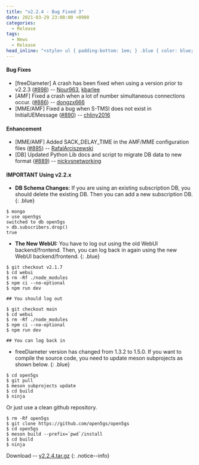 ```yaml
---
title: "v2.2.4 - Bug Fixed 3"
date: 2021-03-29 23:08:00 +0900
categories:
  - Release
tags:
  - News
  - Release
head_inline: "<style> ul { padding-bottom: 1em; } .blue { color: blue; }</style>"
---
```


#### Bug Fixes
- [freeDiameter] A crash has been fixed when using a version prior to v2.2.3 ([#898](https://github.com/open5gs/open5gs/issues/898)) -- [Nour963](https://github.com/Nour963), [kbarlee](https://github.com/kbarlee)
- [AMF] Fixed a crash when a lot of number simultaneous connections occur. ([#886](https://github.com/open5gs/open5gs/issues/886)) -- [dongzx666](https://github.com/dongzx666)
- [MME/AMF] Fixed a bug when S-TMSI does not exist in InitialUEMessage ([#890](https://github.com/open5gs/open5gs/issues/890)) -- [chliny2016](https://github.com/chliny2016) 

#### Enhancement
- [MME/AMF] Added SACK_DELAY_TIME in the AMF/MME configuration files ([#895](https://github.com/open5gs/open5gs/issues/895)) -- [RafalArciszewski](https://github.com/RafalArciszewski) 
- [DB] Updated Python Lib docs and script to migrate DB data to new format ([#889](https://github.com/open5gs/open5gs/pull/889)) -- [nickvsnetworking](https://github.com/nickvsnetworking) 

#### IMPORTANT Using v2.2.x

- **DB Schema Changes:** If you are using an existing subscription DB, you should delete the existing DB. Then you can add a new subscription DB.
{: .blue}
```
$ mongo
> use open5gs
switched to db open5gs
> db.subscribers.drop()
true
```

- **The New WebUI:** You have to log out using the old WebUI backend/frontend. Then, you can log back in again using the new WebUI backend/frontend.
{: .blue}
```
$ git checkout v2.1.7
$ cd webui
$ rm -Rf ./node_modules
$ npm ci --no-optional
$ npm run dev

## You should log out

$ git checkout main
$ cd webui
$ rm -Rf ./node_modules
$ npm ci --no-optional
$ npm run dev

## You can log back in
```

- freeDiameter version has changed from 1.3.2 to 1.5.0. If you want to compile the source code, you need to update meson subprojects as shown below.
{: .blue}

```
$ cd open5gs
$ git pull
$ meson subprojects update
$ cd build
$ ninja
```

Or just use a clean github repository.

```
$ rm -Rf open5gs
$ git clone https://github.com/open5gs/open5gs
$ cd open5gs
$ meson build --prefix=`pwd`/install
$ cd build
$ ninja
```


Download -- [v2.2.4.tar.gz](https://github.com/open5gs/open5gs/archive/v2.2.4.tar.gz)
{: .notice--info}
